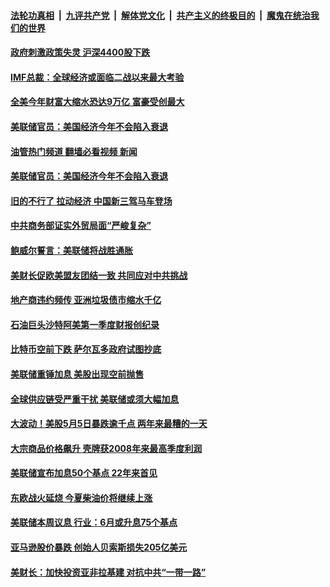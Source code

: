 ####  [法轮功真相](../../../../basic/blob/master/README.md?t=05251931) &nbsp;|&nbsp; [九评共产党](../../../../9ping.md/blob/master/README.md?t=05251931) &nbsp;|&nbsp; [解体党文化](../../../../jtdwh.md/blob/master/README.md?t=05251931)  &nbsp;|&nbsp; [共产主义的终极目的](../../../../gczydzjmd.md/blob/master/README.md?t=05251931) &nbsp;|&nbsp; [魔鬼在统治我们的世界](../../../../mgztzwmdsj.md/blob/master/README.md?t=05251931) 

#### [政府刺激政策失灵 沪深4400股下跌](../pages/soh7/623129.md?t=05251931) 
#### [IMF总裁：全球经济或面临二战以来最大考验](../pages/soh7/622973.md?t=05251931) 
#### [全美今年财富大缩水恐达9万亿 富豪受创最大](../pages/soh7/622946.md?t=05251931) 
#### [美联储官员：美国经济今年不会陷入衰退](../pages/soh7/622310.md?t=05251931) 
#### [油管热门频道 翻墙必看视频 新闻](http://45.76.130.85:81/youtube.html?05251931)
#### [美联储官员：美国经济今年不会陷入衰退](../pages/soh7/622310.md?t=05251931) 
#### [旧的不行了 拉动经济 中国新三驾马车登场](../pages/soh7/622178.md?t=05251931) 
#### [中共商务部证实外贸局面“严峻复杂”](../pages/soh7/622166.md?t=05251931) 
#### [鲍威尔誓言：美联储将战胜通胀](../pages/soh7/621551.md?t=05251931) 
#### [美财长促欧美盟友团结一致 共同应对中共挑战](../pages/soh7/621401.md?t=05251931) 
#### [地产商违约频传 亚洲垃圾债市缩水千亿](../pages/soh7/621191.md?t=05251931) 
#### [石油巨头沙特阿美第一季度财报创纪录](../pages/soh7/620948.md?t=05251931) 
#### [比特币空前下跌 萨尔瓦多政府试图抄底](../pages/soh7/619483.md?t=05251931) 
#### [美联储重锤加息 美股出现空前抛售 ](../pages/soh7/619186.md?t=05251931) 
#### [全球供应链受严重干扰 美联储或须大幅加息 ](../pages/soh7/618673.md?t=05251931) 
#### [大波动！美股5月5日暴跌逾千点 两年来最糟的一天](../pages/soh7/618436.md?t=05251931) 
#### [大宗商品价格飙升 壳牌获2008年来最高季度利润](../pages/soh7/618235.md?t=05251931) 
#### [美联储宣布加息50个基点 22年来首见](../pages/soh7/618106.md?t=05251931) 
#### [东欧战火延烧 今夏柴油价将继续上涨](../pages/soh7/617323.md?t=05251931) 
#### [美联储本周议息 行业：6月或升息75个基点](../pages/soh7/617329.md?t=05251931) 
#### [亚马逊股价暴跌 创始人贝索斯损失205亿美元](../pages/soh7/616894.md?t=05251931) 
#### [美财长：加快投资亚非拉基建 对抗中共“一带一路”](../pages/soh7/616744.md?t=05251931) 
<img src='http://gfw-breaker.win/goodnews/indexes/soh7.md' width='0px' height='0px'/>

